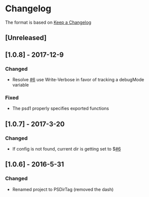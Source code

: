 # Changelog

The format is based on [Keep a Changelog](http://keepachangelog.com/en/1.0.0/)

## [Unreleased]

## [1.0.8] - 2017-12-9
### Changed
- Resolve [#6](https://github.com/wtjones/PSDirTag/issues/6) use Write-Verbose in favor of tracking a debugMode variable
### Fixed
- The psd1 properly specifies exported functions

## [1.0.7] - 2017-3-20
### Changed
- If config is not found, current dir is getting set to $[#6](https://github.com/wtjones/PSDirTag/issues/6)

## [1.0.6] - 2016-5-31
### Changed
- Renamed project to PSDirTag (removed the dash)